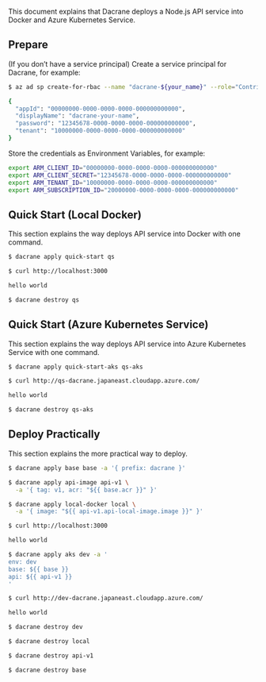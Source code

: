 This document explains that Dacrane deploys a Node.js API service into Docker and Azure Kubernetes Service.

## Prepare

(If you don’t have a service principal) Create a service principal for Dacrane, for example:

```bash
$ az ad sp create-for-rbac --name "dacrane-${your_name}" --role="Contributor" --scopes="/subscriptions/${your_subscription_id}"

{
  "appId": "00000000-0000-0000-0000-000000000000",
  "displayName": "dacrane-your-name",
  "password": "12345678-0000-0000-0000-000000000000",
  "tenant": "10000000-0000-0000-0000-000000000000"
}
```

Store the credentials as Environment Variables, for example:

```bash
export ARM_CLIENT_ID="00000000-0000-0000-0000-000000000000"
export ARM_CLIENT_SECRET="12345678-0000-0000-0000-000000000000"
export ARM_TENANT_ID="10000000-0000-0000-0000-000000000000"
export ARM_SUBSCRIPTION_ID="20000000-0000-0000-0000-000000000000"
```

## Quick Start (Local Docker)

This section explains the way deploys API service into Docker with one command.

```bash
$ dacrane apply quick-start qs
```

```bash
$ curl http://localhost:3000

hello world
```

```bash
$ dacrane destroy qs
```

## Quick Start (Azure Kubernetes Service)

This section explains the way deploys API service into Azure Kubernetes Service with one command.

```bash
$ dacrane apply quick-start-aks qs-aks
```

```bash
$ curl http://qs-dacrane.japaneast.cloudapp.azure.com/

hello world
```

```bash
$ dacrane destroy qs-aks
```

## Deploy Practically

This section explains the more practical way to deploy.

```bash
$ dacrane apply base base -a '{ prefix: dacrane }'
```

```bash
$ dacrane apply api-image api-v1 \
  -a '{ tag: v1, acr: "${{ base.acr }}" }'
```

```bash
$ dacrane apply local-docker local \
  -a '{ image: "${{ api-v1.api-local-image.image }}" }'
```

```bash
$ curl http://localhost:3000

hello world
```

```bash
$ dacrane apply aks dev -a '
env: dev
base: ${{ base }}
api: ${{ api-v1 }}
'
```

```bash
$ curl http://dev-dacrane.japaneast.cloudapp.azure.com/

hello world
```

```bash
$ dacrane destroy dev
```

```bash
$ dacrane destroy local
```

```bash
$ dacrane destroy api-v1
```

```bash
$ dacrane destroy base
```
